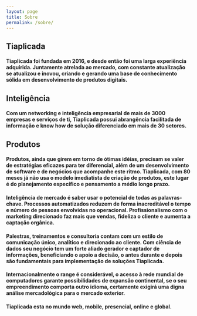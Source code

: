 ```yaml
---
layout: page
title: Sobre
permalink: /sobre/
---
```


## Tiaplicada

#### Tiaplicada foi fundada em **2016**, e desde então foi uma larga experiência adquirida. Juntamente atrelada ao mercado, com constante atualização se atualizou e inovou, criando e gerando uma base de conhecimento sólida em desenvolvimento de produtos digitais.

## Inteligência

#### Com um networking e inteligência empresarial de mais de **3000 empresas e serviços de ti**, Tiaplicada possui abrangência facilitada de informação e know how de solução diferenciado em mais de **30 setores**.

## Produtos

#### Produtos, ainda que girem em torno de ótimas idéias, precisam se valer de estratégias eficazes para ter diferencial, além de um desenvolvimento de software e de negócios que acompanhe este ritmo. Tiaplicada, com **80 meses** já não usa o modelo imediatista de criação de produtos, este lugar é do planejamento específico e pensamento a médio longo prazo.

#### Inteligência de mercado é saber usar o potencial de todas as palavras-chave. Processos automatizados reduzem de forma inacreditável o tempo e número de pessoas envolvidas no operacional. Profissionalismo com o marketing direcionado faz mais que vendas, fideliza o cliente e aumenta a captação orgânica.

#### Palestras, treinamentos e consultoria contam com um estilo de comunicação único, analítico e direcionado ao cliente. Com ciência de dados seu negócio tem um forte aliado gerador e captador de informações, beneficiando o apoio a decisão, o antes durante e depois são fundamentais para implementação de soluções Tiaplicada.

#### Internacionalmente o range é considerável, o acesso à rede mundial de computadores garante possibilidades de expansão continental, se o seu empreendimento comporta outro idioma, certamente exigirá uma digna análise mercadológica para o mercado exterior.

#### Tiaplicada esta no mundo **web, mobile, presencial, online e global**.